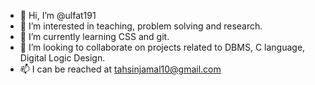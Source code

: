 - 👋 Hi, I’m @ulfat191
- 👀 I’m interested in teaching, problem solving and research.
- 🌱 I’m currently learning CSS and git.
- 💞️ I’m looking to collaborate on projects related to DBMS, C language, Digital Logic Design. 
- 📫 I can be reached at tahsinjamal10@gmail.com

<!---
ulfat191/ulfat191 is a ✨ special ✨ repository because its `README.md` (this file) appears on your GitHub profile.
You can click the Preview link to take a look at your changes.
--->
